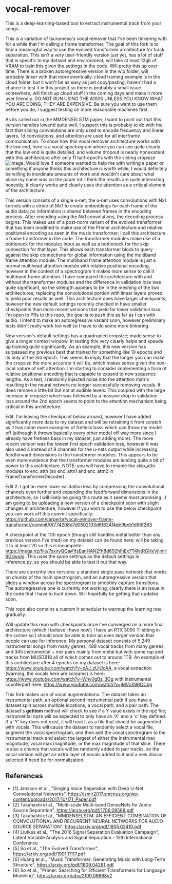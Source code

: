 # vocal-remover

This is a deep-learning-based tool to extract instrumental track from your songs.

This is a variation of tsurumeso's vocal remover that I've been tinkering with for a while that I'm calling a frame transformer. The goal of this fork is to find a meaningful way to use the evolved transformer architecture for track separation. This isn't a very user-friendly version just yet, has a lot of stuff that is specific to my dataset and environment; will take at least 12gb of VRAM to train this given the settings in the code. Will pretty this up over time. There is a broken autoregressive version in the wip folder, will probably tinker with that more eventually. cloud training example is in the cloud folder, but it won't be as easy as just copy/pasting; haven't had a chance to test it in this project so there is probably a small issue somewhere, will finish up cloud stuff in the coming days and make it more user friendly. DO NOT RUN USING THE A100S UNLESS YOU KNOW WHAT YOU ARE DOING, THEY ARE EXPENSIVE. Be sure you want to use them before you do; I suggest testing on more reasonable machines first.

As its called out in the MMDENSELSTM paper, I want to point out that this version handles lowend quite well, I suspect this is probably to do with the fact that sliding convolutions are only used to encode frequency and linear layers, 1d convolutions, and attention are used for all interframe communication. To show how this vocal remover architecture works with the low end, here is a vocal spectrogram where you can see quite clearly that the low end is quite detailed, and volume dropout is nearly nonexistent with this architecture after only 11 half-epochs with the sliding cropsize ![image](https://user-images.githubusercontent.com/30326384/167472544-8bacf9f4-3155-4ff7-9716-7a8e06d5bb70.png). Would love if someone wanted to help me with writing a paper or something if anyone thinks this architecture is worth while, I would definitely be willing to inordinate amounts of work and wouldn't care about what place my name was on the paper lol. I think the results are quite interesting honestly, it clearly works and clearly uses the attention as a critical element of the architecture.

This version consists of a single u-net; the u-net uses convolutions with Nx1 kernels with a stride of Mx1 to create embeddings for each frame of the audio data; no information is shared between frames in the encoding process. After encoding using the Nx1 convolutions, the decoding process begins. This makes use of a post-norm variant of the evolved transformer that has been modified to make use of the Primer architecture and relative positional encoding as seen in the music transformer; I call this architecture a frame transformer in the code. The transformer modules make use of a bottleneck for the modules input as well as a bottleneck for the skip connection for that layer. This allows each transformer block to query against the skip connections for global information using the multiband frame attention module. The multiband frame attention module is just a normal multihead attention module with relative positional encoding, however in the context of a spectrogram it makes more sense to call it multiband frame attention. I have compared the architecture with and without the transformer modules and the difference in validation loss was quite significant, so the strength appears to be in the meshing of the two architectures; replacing the convolutional portion with linear layers proved to yield poor results as well. This architecture does have larger checkpoints, however the new default settings recently checked in have smaller checkpoints than more recent versions that yield far lower validation loss. I'm open to PRs to this repo, the goal is to push this as far as I can with audio. I intend to make an autoregressive variant soon, however preliminary tests didn't really work too well so I have to do some more tinkering.

New version's default settings has a quadrupled cropsize; made sense to give a longer context window. In testing this very clearly helps and speeds up training quite significantly. As an example, this new version has surpassed my previous best that trained for something like 10 epochs and its only at the 3rd epoch. This seems to imply that the longer you can make the cropsize the more accurate it will be, which makes sense given the non-local nature of self attention. I'm starting to consider implementing a form of relative positional encoding that is capable to expand to new sequence lengths. As a test, I randomly injected noise into the attention matrix resulting in the neural network no longer successfully removing vocals. It does remove a little bit but not at audible levels. This coupled with the large increase in cropsize which was followed by a massive drop in validation loss around the 2nd epoch seems to point to the attention mechanism being critical in this architecture.

Edit: I'm leaving the checkpoint below around, however I have added significantly more data to my dataset and will be retraining it from scratch as it has some more examples of fretless bass which can throw my model off (although it throws basically every other model off way more since I already have fretless bass in my dataset, just adding more). The more recent version was the lowest first epoch validation loss, however it was also used 4 instead of 8 channels for the u-nets output while increasing feedforward dimensions in the transformer modules. This appears to be even more evidence that the transformer modules are lending quite a bit of power to this architecture. NOTE: you will have to rename the skip_attn modules to enc_attn (so enc_attn1 and enc_attn2 in FrameTransformerDecoder).

Edit 2: I got an even lower validation loss by compressing the convolutional channels even further and expanding the feedforward dimensions in the architecture, so I will likely be going this route as it seems most promising . I am going to be uploading a new version of a checkpoint soon with slight changes in architecture, however if you wish to use the below checkpoint you can work off this commit specifically: https://github.com/carperbr/vocal-remover-frame-transformer/commit/0f774208d7d0502133d6f624f4de9beb1d56f263

A checkpoint at the 11th epoch (though still handles metal better than any previous version I've tried) on my dataset can be found here; will be taking it to at least 20 so this is incomplete: https://mega.nz/file/7sxxyQQa#1fsEanHAN2fh8d692hIhEx7T4NtRGHxVjImH9GcwpIg. This uses the same settings as the default settings in inference.py, so you should be able to test it out that way.

There are currently two versions: a standard single pass network that works on chunks of the main spectrogram, and an autoregressive version that slides a window across the spectrogram to smoothly capture transitions. The autoregressive one is currently not working, clearly there is an issue in the code that I have to hunt down. Will hopefully be getting that updated soon.

This repo also contains a custom lr scheduler to warmup the learning rate gradually.

Will update this repo with checkpoints once I've converged on a more final architecture (which I believe I have now); I have an RTX 3090 Ti sitting in the corner so I should soon be able to train an even larger version that people can use for inference. My personal dataset consists of 5,249 instrumental songs from many genres, 488 vocal tracks from many genres, and 345 instrumental + mix pairs mainly from metal but with some rap and tracks from MUSDB18 all of which comes out to around 1TB. An example of this architecture after 4 epochs on my dataset is here: https://www.youtube.com/watch?v=bAJ_zUlUcAA, a vocal extraction (warning, the vocals here are screams) is here: https://www.youtube.com/watch?v=Wny0gBz_3Og with instrumental counterpart here: https://www.youtube.com/watch?v=jMVcX9RQCbg

This fork makes use of vocal augmentations. The dataset takes an instrumental path, an optional second instrumental path if you have a dataset split across multiple locations, a vocal path, and a pair path. The dataset's __getitem__ method will check to see if a Y value exists in the npz file; instrumental npzs will be expected to only have an 'X' and a 'c' key defined. If a 'Y' key does not exist, it will treat it as a file that should be augmented with vocals. This will cause the dataset to randomly select a vocal file, augment the vocal spectrogram, and then add the vocal spectrogram to the instrumental track and select the largest of either the instrumental max magnitude, vocal max magnitude, or the max magnitude of that slice. There is also a chance that vocals will be randomly added to pair tracks, so the vocal version will get an extra layer of vocals added to it and a new divisor selected if need be for normalization.

## References
- [1] Jansson et al., "Singing Voice Separation with Deep U-Net Convolutional Networks", https://ismir2017.smcnus.org/wp-content/uploads/2017/10/171_Paper.pdf
- [2] Takahashi et al., "Multi-scale Multi-band DenseNets for Audio Source Separation", https://arxiv.org/pdf/1706.09588.pdf
- [3] Takahashi et al., "MMDENSELSTM: AN EFFICIENT COMBINATION OF CONVOLUTIONAL AND RECURRENT NEURAL NETWORKS FOR AUDIO SOURCE SEPARATION", https://arxiv.org/pdf/1805.02410.pdf
- [4] Liutkus et al., "The 2016 Signal Separation Evaluation Campaign", Latent Variable Analysis and Signal Separation - 12th International Conference
- [5] So et al., "The Evolved Transformer", https://arxiv.org/pdf/1901.11117.pdf
- [6] Huang et al., "Music Transformer: Generating Music with Long-Term Structure", https://arxiv.org/pdf/1809.04281.pdf
- [6] So et al., "Primer: Searching for Efficient Transformers for Language Modeling", https://arxiv.org/abs/2109.08668v2
